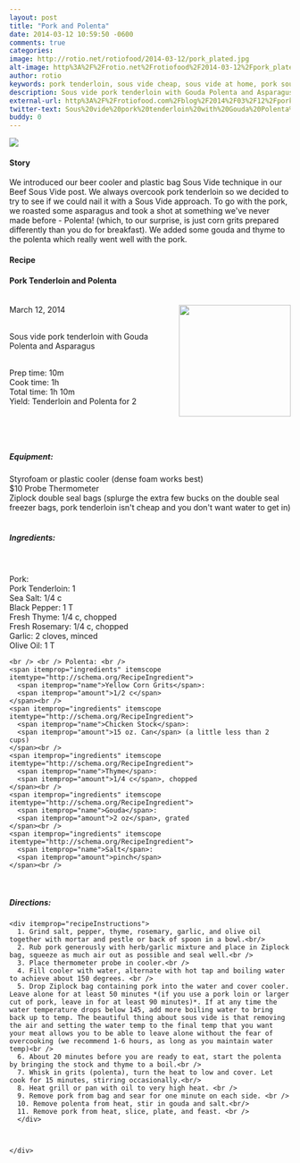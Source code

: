 ```yaml
---
layout: post
title: "Pork and Polenta"
date: 2014-03-12 10:59:50 -0600
comments: true
categories: 
image: http://rotio.net/rotiofood/2014-03-12/pork_plated.jpg
alt-image: http%3A%2F%2Frotio.net%2Frotiofood%2F2014-03-12%2Fpork_plated.jpg
author: rotio
keywords: pork tenderloin, sous vide cheap, sous vide at home, pork sous vide, gouda, polenta
description: Sous vide pork tenderloin with Gouda Polenta and Asparagus
external-url: http%3A%2F%2Frotiofood.com%2Fblog%2F2014%2F03%2F12%2Fpork-and-polenta%2F
twitter-text: Sous%20vide%20pork%20tenderloin%20with%20Gouda%20Polenta%20on%20rotio%2Ffood%20%23rotiofood
buddy: 0
---
```

<!-- more -->
<img src="http://rotio.net/rotiofood/2014-03-12/pork_plated.jpg" />
<a href="https://plus.google.com/107103100819027957630?rel=author" style="display:none">{{page.author }}</a>


<h4>Story</b> </h4>
  <div>
	<p>
	We introduced our beer cooler and plastic bag Sous Vide technique in our Beef Sous Vide post. We always overcook pork tenderloin so we decided to try to see if we could nail it with a Sous Vide approach. To go with the pork, we roasted some asparagus and took a shot at something we've never made before - Polenta! (which, to our surprise, is just corn grits prepared differently than you do for breakfast). We added some gouda and thyme to the polenta which really went well with the pork.
	</p>
  </div>

<h4>Recipe</b> </h4> 
  <div itemscope itemtype="http://schema.org/Recipe" >
  <h4 itemprop="name">Pork Tenderloin and Polenta</h4>
  
  <br />
    March 12, 2014</time>
  <img itemprop="image" width="200px" align="right" src="http://rotio.net/rotiofood/2014-03-12/pork_plated.jpg" />
  
  <br /><span itemprop="description">Sous vide pork tenderloin with Gouda Polenta and Asparagus</span><br />

  <br />Prep time: <time datetime="PT10M" itemprop="prepTime">10m</time> 
  <br />Cook time: <time datetime="PT1H0M" itemprop="cookTime">1h</time>
  <br />Total time: <time datetime="PT1H10M" itemprop="totalTime">1h 10m</time>
  <br />Yield: <span itemprop="recipeYield">Tenderloin and Polenta for 2</span>
  
  <br />
  
  <br /><h5>Equipment:</h5>
  Styrofoam or plastic cooler (dense foam works best)<br/>
  $10 Probe Thermometer<br/>
  Ziplock double seal bags (splurge the extra few bucks on the double seal freezer bags, pork tenderloin isn't cheap and you don't want water to get in)
  <br /> <br /><h5>Ingredients:</h5>
  <br /> <br /> Pork: <br />
    <span itemprop="ingredients" itemscope itemtype="http://schema.org/RecipeIngredient">
      <span itemprop="name">Pork Tenderloin</span>: 
      <span itemprop="amount">1</span> 
    </span><br />
    <span itemprop="ingredients" itemscope itemtype="http://schema.org/RecipeIngredient">
      <span itemprop="name">Sea Salt</span>:
      <span itemprop="amount">1/4 c</span>
    </span><br />
	<span itemprop="ingredients" itemscope itemtype="http://schema.org/RecipeIngredient">
      <span itemprop="name">Black Pepper</span>:
      <span itemprop="amount">1 T</span>
    </span><br />
	<span itemprop="ingredients" itemscope itemtype="http://schema.org/RecipeIngredient">
      <span itemprop="name">Fresh Thyme</span>:
      <span itemprop="amount">1/4 c</span>, chopped
    </span><br />
	<span itemprop="ingredients" itemscope itemtype="http://schema.org/RecipeIngredient">
      <span itemprop="name">Fresh Rosemary</span>:
      <span itemprop="amount">1/4 c</span>, chopped
    </span><br />
	<span itemprop="ingredients" itemscope itemtype="http://schema.org/RecipeIngredient">
      <span itemprop="name">Garlic</span>:
      <span itemprop="amount">2 cloves</span>, minced
    </span><br />
	<span itemprop="ingredients" itemscope itemtype="http://schema.org/RecipeIngredient">
      <span itemprop="name">Olive Oil</span>:
      <span itemprop="amount">1 T</span>
    </span>
	
	<br /> <br /> Polenta: <br />
	<span itemprop="ingredients" itemscope itemtype="http://schema.org/RecipeIngredient">
      <span itemprop="name">Yellow Corn Grits</span>:
      <span itemprop="amount">1/2 c</span>
    </span><br />
	<span itemprop="ingredients" itemscope itemtype="http://schema.org/RecipeIngredient">
      <span itemprop="name">Chicken Stock</span>:
      <span itemprop="amount">15 oz. Can</span> (a little less than 2 cups)
    </span><br />
	<span itemprop="ingredients" itemscope itemtype="http://schema.org/RecipeIngredient">
      <span itemprop="name">Thyme</span>:
      <span itemprop="amount">1/4 c</span>, chopped
    </span><br />
	<span itemprop="ingredients" itemscope itemtype="http://schema.org/RecipeIngredient">
      <span itemprop="name">Gouda</span>:
      <span itemprop="amount">2 oz</span>, grated
    </span><br />
	<span itemprop="ingredients" itemscope itemtype="http://schema.org/RecipeIngredient">
      <span itemprop="name">Salt</span>:
      <span itemprop="amount">pinch</span>
    </span><br />
	
  <br /><h5>Directions:</h5>
	
    <div itemprop="recipeInstructions">
	  1. Grind salt, pepper, thyme, rosemary, garlic, and olive oil together with mortar and pestle or back of spoon in a bowl.<br/>
      2. Rub pork generously with herb/garlic mixture and place in Ziplock bag, squeeze as much air out as possible and seal well.<br />
	  3. Place thermometer probe in cooler.<br />
	  4. Fill cooler with water, alternate with hot tap and boiling water to achieve about 150 degrees. <br />
      5. Drop Ziplock bag containing pork into the water and cover cooler. Leave alone for at least 50 minutes *(if you use a pork loin or larger cut of pork, leave in for at least 90 minutes)*. If at any time the water temperature drops below 145, add more boiling water to bring back up to temp. The beautiful thing about sous vide is that removing the air and setting the water temp to the final temp that you want your meat allows you to be able to leave alone without the fear of overcooking (we recommend 1-6 hours, as long as you maintain water temp)<br />
	  6. About 20 minutes before you are ready to eat, start the polenta by bringing the stock and thyme to a boil.<br />
	  7. Whisk in grits (polenta), turn the heat to low and cover. Let cook for 15 minutes, stirring occasionally.<br/>
	  8. Heat grill or pan with oil to very high heat. <br />
	  9. Remove pork from bag and sear for one minute on each side. <br />
	  10. Remove polenta from heat, stir in gouda and salt.<br/>
	  11. Remove pork from heat, slice, plate, and feast. <br />
	  </div>

	

	</div>


